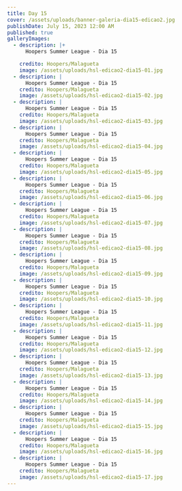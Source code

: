 ```yaml
---
title: Day 15
cover: /assets/uploads/banner-galeria-dia15-edicao2.jpg
publishDate: July 15, 2023 12:00 AM
published: true
galleryImages:
  - description: |+
      Hoopers Summer League - Dia 15

    credito: Hoopers/Malagueta
    image: /assets/uploads/hsl-edicao2-dia15-01.jpg
  - description: |
      Hoopers Summer League - Dia 15
    credito: Hoopers/Malagueta
    image: /assets/uploads/hsl-edicao2-dia15-02.jpg
  - description: |
      Hoopers Summer League - Dia 15
    credito: Hoopers/Malagueta
    image: /assets/uploads/hsl-edicao2-dia15-03.jpg
  - description: |
      Hoopers Summer League - Dia 15
    credito: Hoopers/Malagueta
    image: /assets/uploads/hsl-edicao2-dia15-04.jpg
  - description: |
      Hoopers Summer League - Dia 15
    credito: Hoopers/Malagueta
    image: /assets/uploads/hsl-edicao2-dia15-05.jpg
  - description: |
      Hoopers Summer League - Dia 15
    credito: Hoopers/Malagueta
    image: /assets/uploads/hsl-edicao2-dia15-06.jpg
  - description: |
      Hoopers Summer League - Dia 15
    credito: Hoopers/Malagueta
    image: /assets/uploads/hsl-edicao2-dia15-07.jpg
  - description: |
      Hoopers Summer League - Dia 15
    credito: Hoopers/Malagueta
    image: /assets/uploads/hsl-edicao2-dia15-08.jpg
  - description: |
      Hoopers Summer League - Dia 15
    credito: Hoopers/Malagueta
    image: /assets/uploads/hsl-edicao2-dia15-09.jpg
  - description: |
      Hoopers Summer League - Dia 15
    credito: Hoopers/Malagueta
    image: /assets/uploads/hsl-edicao2-dia15-10.jpg
  - description: |
      Hoopers Summer League - Dia 15
    credito: Hoopers/Malagueta
    image: /assets/uploads/hsl-edicao2-dia15-11.jpg
  - description: |
      Hoopers Summer League - Dia 15
    credito: Hoopers/Malagueta
    image: /assets/uploads/hsl-edicao2-dia15-12.jpg
  - description: |
      Hoopers Summer League - Dia 15
    credito: Hoopers/Malagueta
    image: /assets/uploads/hsl-edicao2-dia15-13.jpg
  - description: |
      Hoopers Summer League - Dia 15
    credito: Hoopers/Malagueta
    image: /assets/uploads/hsl-edicao2-dia15-14.jpg
  - description: |
      Hoopers Summer League - Dia 15
    credito: Hoopers/Malagueta
    image: /assets/uploads/hsl-edicao2-dia15-15.jpg
  - description: |
      Hoopers Summer League - Dia 15
    credito: Hoopers/Malagueta
    image: /assets/uploads/hsl-edicao2-dia15-16.jpg
  - description: |
      Hoopers Summer League - Dia 15
    credito: Hoopers/Malagueta
    image: /assets/uploads/hsl-edicao2-dia15-17.jpg
---
```

